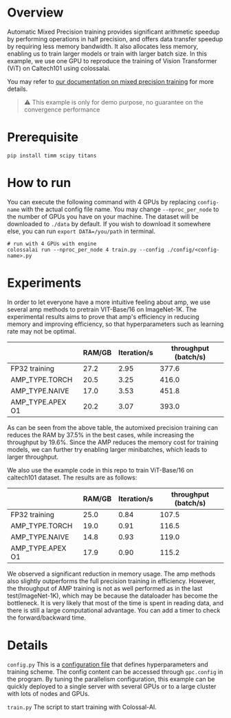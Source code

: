 # Overview

Automatic Mixed Precision training provides significant arithmetic speedup by performing operations in half precision, and offers data transfer speedup by requiring less memory bandwidth. It also allocates less memory, enabling us to train larger models or train with larger batch size. In this example, we use one GPU to reproduce the training of Vision Transformer (ViT) on Caltech101 using colossalai. 

You may refer to [our documentation on mixed precision training](https://colossalai.org/tutorials/features/mixed_precision_training) for more details.

> ⚠️ This example is only for demo purpose, no guarantee on the convergence performance

# Prerequisite

```shell
pip install timm scipy titans
```

# How to run

You can execute the following command with 4 GPUs by replacing `config-name` with the actual config file name.
You may change `--nproc_per_node` to the number of GPUs you have on your machine.
The dataset will be downloaded to `./data` by default. If you wish to download it somewhere else, you can run `export DATA=/you/path` in terminal.

```shell
# run with 4 GPUs with engine
colossalai run --nproc_per_node 4 train.py --config ./config/<config-name>.py
```

# Experiments
In order to let everyone have a more intuitive feeling about amp, we use several amp methods to pretrain VIT-Base/16 on ImageNet-1K. The experimental results aims to prove that amp's efficiency in reducing memory and improving efficiency, so that hyperparameters such as learning rate may not be optimal.

|                  | RAM/GB | Iteration/s | throughput (batch/s) |
| ---------------- | ------ | ----------- | -------------------- |
| FP32 training    | 27.2   | 2.95        | 377.6                |
| AMP_TYPE.TORCH   | 20.5   | 3.25        | 416.0                |
| AMP_TYPE.NAIVE   | 17.0   | 3.53        | 451.8                |
| AMP_TYPE.APEX O1 | 20.2   | 3.07        | 393.0                |

As can be seen from the above table, the automixed precision training can reduces the RAM by 37.5% in the best cases, while increasing the throughput by 19.6%. Since the AMP reduces the memory cost for training models, we can further try enabling larger minibatches, which leads to larger throughput.


We also use the example code in this repo to train ViT-Base/16 on caltech101 dataset. The results are as follows:  

|                  | RAM/GB | Iteration/s | throughput (batch/s) |
| ---------------- | ------ | ----------- | -------------------- |
| FP32 training    | 25.0   | 0.84        | 107.5                |
| AMP_TYPE.TORCH   | 19.0   | 0.91        | 116.5                |
| AMP_TYPE.NAIVE   | 14.8   | 0.93        | 119.0                |
| AMP_TYPE.APEX O1 | 17.9   | 0.90        | 115.2                |

We observed a significant reduction in memory usage. The amp methods also slightly outperforms the full precision training in efficiency. However, the throughput of AMP training is not as well performed as in the last test(ImageNet-1K), which may be because the dataloader has become the bottleneck. It is very likely that most of the time is spent in reading data, and there is still a large computational advantage. You can add a timer to check the forward/backward time.


# Details
`config.py`
This is a [configuration file](features/amp_with_booster/config/config.py) that defines hyperparameters and training scheme. The config content can be accessed through `gpc.config` in the program. By tuning the parallelism configuration, this example can be quickly deployed to a single server with several GPUs or to a large cluster with lots of nodes and GPUs. 


`train.py`
The script to start training with Colossal-AI.
